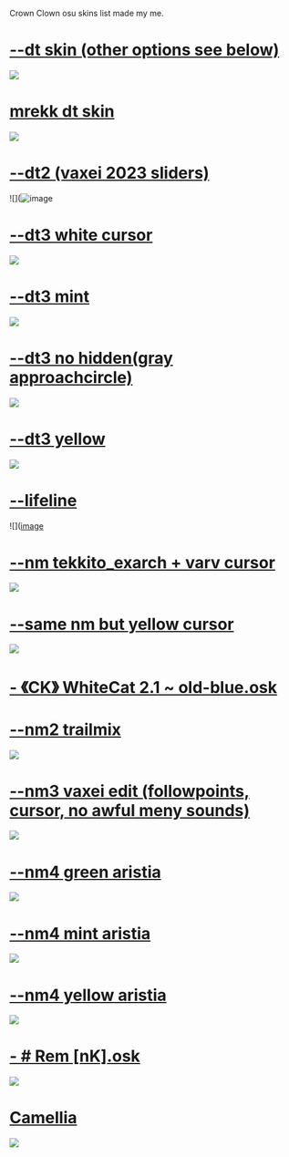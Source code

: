 Crown Clown osu skins list made my me.

# [--dt skin (other options see below)](https://drive.google.com/file/d/1OXYa1PbL8nl34ViwyIODIkZbJxq_BI_v/view?usp=sharing)
![](https://cdn.discordapp.com/attachments/1097281606256955413/1098243157273088120/image.png)

# [mrekk dt skin](https://drive.google.com/file/d/1eB3NilQjhnpeAKVa5fQy8-S_xqTBKm4X/view?usp=sharing)
![](https://cdn.discordapp.com/attachments/1097281606256955413/1098241726050738366/image.png)

# [--dt2 (vaxei 2023 sliders)](https://drive.google.com/file/d/1iHp1AffuWDohIPFWtXKX5Cuv4OcgtRZU/view?usp=sharing)
![](![image](https://cdn.discordapp.com/attachments/1097281606256955413/1098244070159159336/image.png)

# [--dt3 white cursor](https://drive.google.com/file/d/11ddUZEvsjyRHugJ08uHYm09vGUxWY42F/view?usp=share_link)
![](https://cdn.discordapp.com/attachments/1097281606256955413/1098245166625734696/image.png)

# [--dt3 mint](https://drive.google.com/file/d/1fKY5qJarEpDQoKzdn__gzTGrPmKaK6uV/view?usp=share_link)
![](https://cdn.discordapp.com/attachments/1097281606256955413/1098245914927304836/image.png)

# [--dt3 no hidden(gray approachcircle)](https://drive.google.com/file/d/1vn3360PZ_4RZJI825HsTYXfC3-bUo2CQ/view?usp=share_link)
![](https://cdn.discordapp.com/attachments/1097281606256955413/1098246200580374548/image.png)

# [--dt3 yellow](https://drive.google.com/file/d/1NC4AuiexkB3tZfHWkyIaKa3vkxikhQWu/view?usp=share_link)
![](https://cdn.discordapp.com/attachments/1097281606256955413/1098246706266656920/image.png)

# [--lifeline](https://drive.google.com/file/d/1S0nMDr1BfCOlXUChKr68k0dhxVirmgng/view?usp=share_link)
![]([image](https://cdn.discordapp.com/attachments/1097281606256955413/1098247277744767056/image.png)

# [--nm tekkito_exarch + varv cursor](https://drive.google.com/file/d/1SpuuhiBh7IAPd8FRD23glBWuvp58Adr_/view?usp=share_link)
![](https://cdn.discordapp.com/attachments/1097281606256955413/1098247665520750652/image.png)

# [--same nm but yellow cursor](https://drive.google.com/file/d/1RtES0qWnKvIUmywzwn1IztMQd3TaJqKH/view?usp=share_link) 
![](https://cdn.discordapp.com/attachments/1097281606256955413/1098248215972823110/image.png)

# [- 《CK》 WhiteCat 2.1 ~ old-blue.osk](https://drive.google.com/file/d/1QF-sSzS2HvrNmo1qfFRDqcgSTQjQyo3R/view?usp=share_link)

# [--nm2 trailmix](https://drive.google.com/file/d/1F-sX0OQChebWfd7ldwGlH1HRbTobwJjx/view?usp=share_link)
![](https://cdn.discordapp.com/attachments/1097281606256955413/1098248887371845703/image.png)
# [--nm3 vaxei edit (followpoints, cursor, no awful meny sounds)](https://drive.google.com/file/d/1pTxkxhEsgV5veQNFIr9zBuYAWK4qk7K8/view?usp=share_link)
![](https://cdn.discordapp.com/attachments/1097281606256955413/1098249263454109706/image.png)

# [--nm4 green aristia](https://drive.google.com/file/d/1V99PGqQmNx_63OsDy5Trs2Ve_WgPx_Cj/view?usp=share_link)
![](https://cdn.discordapp.com/attachments/1097281606256955413/1098249974417993839/image.png)

# [--nm4 mint aristia](https://drive.google.com/file/d/14tWkvUAnLis04OZsU4X9HRcln9kS2fAV/view?usp=share_link)
![](https://cdn.discordapp.com/attachments/1097281606256955413/1098250348927402085/image.png)

# [--nm4 yellow aristia](https://drive.google.com/file/d/13yvyLxhCX02c8lnBZR_bQ6RP_95seClu/view?usp=share_link)
![](https://cdn.discordapp.com/attachments/1097281606256955413/1098250785885802588/image.png)

# [- # Rem [nK].osk](https://drive.google.com/file/d/1X-QnrUT94wf__jT191otVOU0bsUitJh7/view)
![](https://cdn.discordapp.com/attachments/1097281606256955413/1098251717759475763/image.png)

# [Camellia](https://drive.google.com/file/d/1_RKsrBJaMBwOTwkZPRuX9hmg2SEhNQge/view?usp=share_link)
![](https://cdn.discordapp.com/attachments/1097281606256955413/1098252366232436919/image.png)

